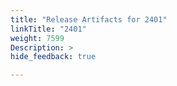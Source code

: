 ```yaml
---
title: "Release Artifacts for 2401"
linkTitle: "2401"
weight: 7599
Description: >
hide_feedback: true

---
```

